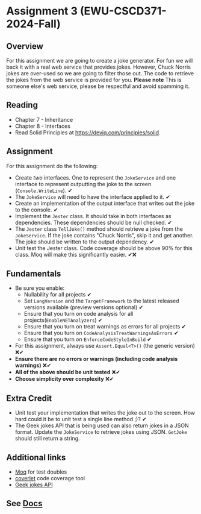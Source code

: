 # Assignment 3 (EWU-CSCD371-2024-Fall)

## Overview

For this assignment we are going to create a joke generator. For fun we will back it with a real web service that provides jokes. However, Chuck Norris jokes are over-used so we are going to filter those out. The code to retrieve the jokes from the web service is provided for you.
**Please note** This is someone else's web service, please be respectful and avoid spamming it.

## Reading

- Chapter 7 - Inheritance
- Chapter 8 - Interfaces
- Read Solid Principles at https://deviq.com/principles/solid.

## Assignment

For this assignment do the following:

- Create *two* interfaces. One to represent the `JokeService` and one interface to represent outputting the joke to the screen (`Console.WriteLine`). ✔
- The `JokeService` will need to have the interface applied to it. ✔
- Create an implementation of the output interface that writes out the joke to the console. ✔
- Implement the `Jester` class. It should take in both interfaces as dependencies. These dependencies should be null checked. ✔
- The `Jester` class `TellJoke()` method should retrieve a joke from the `JokeService`. If the joke contains "Chuck Norris", skip it and get another. The joke should be written to the output dependency. ✔
- Unit test the Jester class. Code coverage should be above 90% for this class. Moq will make this significantly easier. ✔❌

## Fundamentals

- Be sure you enable:
  - Nullability for all projects  ✔
  - Set `LangVersion` and the `TargetFramework` to the latest released versions available (preview versions optional) ✔
  - Ensure that you turn on code analysis for all projects(`EnableNETAnalyzers`) ✔
  - Ensure that you turn on treat warnings as errors for all projects ✔
  - Ensure that you turn on `CodeAnalysisTreatWarningsAsErrors` ✔
  - Ensure that you turn on `EnforceCodeStyleInBuild` ✔
- For this assignment, always use `Assert.Equal<T>()` (the generic version)  ❌✔
- **Ensure there are no errors or warnings (including code analysis warnings)** ❌✔
- **All of the above should be unit tested** ❌✔
- **Choose simplicity over complexity** ❌✔
  
## Extra Credit

- Unit test your implementation that writes the joke out to the screen. How hard could it be to unit test a single line method ;)? ✔
- The Geek jokes API that is being used can also return jokes in a JSON format. Update the `JokeService` to retrieve jokes using JSON. `GetJoke` should still return a string.

## Additional links

- [Moq](https://github.com/moq/moq4) for test doubles
- [coverlet](https://github.com/coverlet-coverage/coverlet#Quick-Start) code coverage tool
- [Geek jokes API](https://github.com/sameerkumar18/geek-joke-api)

## See [Docs](https://github.com/IntelliTect-Samples/EWU-CSCD371-2024-Fall/blob/main/Docs/README.md)